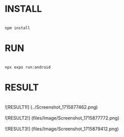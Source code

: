 # INSTALL
<br>`npm install`</br>
# RUN
<br> `npx expo run:android`</br>
# RESULT
<br> ![RESULT1!] (../Screenshot_1715877462.png) </br>
<br> ![RESULT2!] (files/Image/Screenshot_1715877772.png) </br>
<br> ![RESULT3!] (files/Image/Screenshot_1715879412.png) </br>
